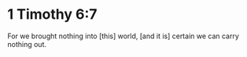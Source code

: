 # 1 Timothy 6:7

For we brought nothing into [this] world, [and it is] certain we can carry nothing out.